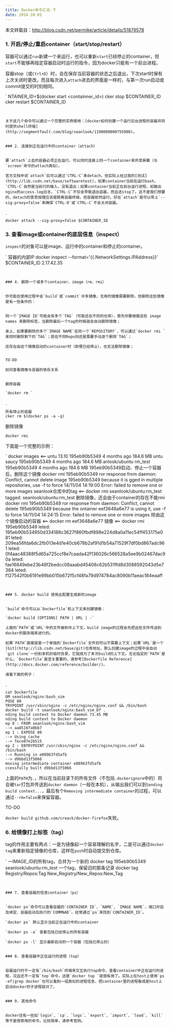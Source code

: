 ```yaml
---
title: Docker命令汇总-下
date: 2016-10-01
---
```


本文转载自：http://blog.csdn.net/permike/article/details/51879578


### 1. 开启/停止/重启container（start/stop/restart）


容器可以通过`run`新建一个来运行，也可以重新`start`已经停止的container，但`start`不能够再指定容器启动时运行的指令，因为docker只能有一个前台进程。

容器stop（或`Ctrl+D`）时，会在保存当前容器的状态之后退出，下次start时保有上次关闭时更改。而且每次进入`attach`进去的界面是一样的，与第一次run启动或commit提交的时刻相同。



`
NTAINER_ID=$(docker start <containner_id>)
cker stop $CONTAINER_ID
cker restart $CONTAINER_ID
```


关于这几个命令可以通过一个完整的实例使用：[docker如何创建一个运行后台进程的容器并同时提供shell终端](http://segmentfault.com/blog/seanlook/1190000000755980)。


### 2. 连接到正在运行中的container（attach）


要`attach`上去的容器必须正在运行，可以同时连接上同一个container来共享屏幕（与`screen`命令的attach类似）。

官方文档中说`attach`后可以通过`CTRL-C`来detach，但实际上经过我的[测试](http://lib.csdn.net/base/softwaretest)，如果container当前在运行bash，`CTRL-C`自然是当前行的输入，没有退出；如果container当前正在前台运行进程，如输出nginx的access.log日志，`CTRL-C`不仅会导致退出容器，而且还stop了。这不是我们想要的，detach的意思按理应该是脱离容器终端，但容器依然运行。好在`attach`是可以带上`--sig-proxy=false`来确保`CTRL-D`或`CTRL-C`不会关闭容器。


`
docker attach --sig-proxy=false $CONTAINER_ID
```


### 3. 查看image或container的底层信息（inspect）


`inspect`的对象可以是image、运行中的container和停止的container。


`
容器的内部IP
docker inspect --format='{{.NetworkSettings.IPAddress}}' $CONTAINER_ID
2.17.42.35
```


### 4. 删除一个或多个container、image（rm、rmi）


你可能在使用过程中会`build`或`commit`许多镜像，无用的镜像需要删除。但删除这些镜像是有一些条件的：


同一个`IMAGE ID`可能会有多个`TAG`（可能还在不同的仓库），首先你要根据这些 image names 来删除标签，当删除最后一个tag的时候就会自动删除镜像；

承上，如果要删除的多个`IMAGE NAME`在同一个`REPOSITORY`，可以通过`docker rmi `来同时删除剩下的`TAG`；若在不同Repo则还是需要手动逐个删除`TAG`；

还存在由这个镜像启动的container时（即便已经停止），也无法删除镜像；


TO-DO

如何查看镜像与容器的依存关系


删除容器

`docker rm `


`
所有停止的容器
cker rm $(docker ps -a -q)
```


删除镜像

`docker rmi `


下面是一个完整的示例：


`
docker images            <==
untu            13.10        195eb90b5349       4 months ago       184.6 MB
untu            saucy        195eb90b5349       4 months ago       184.6 MB
anlook/ubuntu   rm_test      195eb90b5349       4 months ago       184.6 MB
195eb90b5349启动、停止一个容器后，删除这个镜像
docker rmi 195eb90b5349
ror response from daemon: Conflict, cannot delete image 195eb90b5349 because it is 
gged in multiple repositories, use -f to force
14/11/04 14:19:00 Error: failed to remove one or more images
seanlook仓库中的tag     <==
docker rmi seanlook/ubuntu:rm_test
tagged: seanlook/ubuntu:rm_test
删除镜像，还会由于container的存在不能rmi
docker rmi 195eb90b5349
ror response from daemon: Conflict, cannot delete 195eb90b5349 because the 
ontainer eef3648a6e77 is using it, use -f to force
14/11/04 14:24:15 Error: failed to remove one or more images
除由这个镜像启动的容器    <==
docker rm eef3648a6e77
镜像                    <==
docker rmi 195eb90b5349
leted: 195eb90b534950d334188c3627f860fbdf898e224d8a0a11ec54ff453175e081
leted: 209ea56fda6dc2fb013e4d1e40cb678b2af91d1b54a71529f7df0bd867adc961
leted: 0f4aac48388f5d65a725ccf8e7caada42f136026c566528a5ee9b02467dac90a
leted: fae16849ebe23b48f2bedcc08aaabd45408c62b531ffd8d3088592043d5e7364
leted: f127542f0b6191e99bb015b672f5cf48fa79d974784ac8090b11aeac184eaaff
```


### 5. docker build 使用此配置生成新的image


`build`命令可以从`Dockerfile`和上下文来创建镜像：

`docker build [OPTIONS] PATH | URL | -`

上面的`PATH`或`URL`中的文件被称作上下文，build image的过程会先把这些文件传送到docker的服务端来进行的。

如果`PATH`直接就是一个单独的`Dockerfile`文件则可以不需要上下文；如果`URL`是一个[Git](http://lib.csdn.net/base/git)仓库地址，那么创建image的过程中会自动`git clone`一份到本机的临时目录，它就成为了本次build的上下文。无论指定的`PATH`是什么，`Dockerfile`是至关重要的，请参考[Dockerfile Reference](http://docs.docker.com/reference/builder/)。

请看下面的例子：


`
cat Dockerfile 
OM seanlook/nginx:bash_vim
POSE 80
TRYPOINT /usr/sbin/nginx -c /etc/nginx/nginx.conf && /bin/bash
docker build -t seanlook/nginx:bash_vim_Df .
nding build context to Docker daemon 73.45 MB
nding build context to Docker daemon 
ep 0 : FROM seanlook/nginx:bash_vim
--> aa8516fa0bb7
ep 1 : EXPOSE 80
--> Using cache
--> fece07e2b515
ep 2 : ENTRYPOINT /usr/sbin/nginx -c /etc/nginx/nginx.conf && /bin/bash
--> Running in e08963fd5afb
--> d9bbd13f5066
moving intermediate container e08963fd5afb
ccessfully built d9bbd13f5066
```


上面的`PATH`为`.`，所以在当前目录下的所有文件（不包括`.dockerignore`中的）将会被`tar`打包并传送到`docker daemon`（一般在本机），从输出我们可以到`Sending build context...`，最后有个`Removing intermediate container`的过程，可以通过`--rm=false`来保留容器。

TO-DO

`docker build github.com/creack/docker-firefox`失败。


### 6. 给镜像打上标签（tag）


tag的作用主要有两点：一是为镜像起一个容易理解的名字，二是可以通过`docker tag`来重新指定镜像的仓库，这样在`push`时自动提交到仓库。


`
一IMAGE_ID的所有tag，合并为一个新的
docker tag 195eb90b5349 seanlook/ubuntu:rm_test
一个tag，保留旧的那条记录
docker tag Registry/Repos:Tag New_Registry/New_Repos:New_Tag
```


### 7. 查看容器的信息container（ps）


`docker ps`命令可以查看容器的`CONTAINER ID`、`NAME`、`IMAGE NAME`、端口开启及绑定、容器启动后执行的`COMMNAD`。经常通过`ps`来找到`CONTAINER_ID`。

`docker ps` 默认显示当前正在运行中的container

`docker ps -a` 查看包括已经停止的所有容器

`docker ps -l` 显示最新启动的一个容器（包括已停止的）


### 8. 查看容器中正在运行的进程（top）


容器运行时不一定有`/bin/bash`终端来交互执行top命令，查看container中正在运行的进程，况且还不一定有`top`命令，这是`docker top `就很有用了。实际上在host上使用`ps -ef|grep docker`也可以看到一组类似的进程信息，把container里的进程看成是host上启动docker的子进程就对了。


### 9. 其他命令


docker还有一些如`login`、`cp`、`logs`、`export`、`import`、`load`、`kill`等不是很常用的命令，比较简单，请参考官网。
